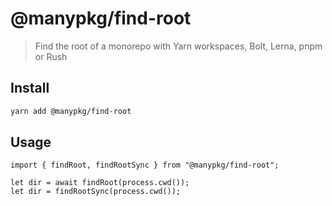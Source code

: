 # @manypkg/find-root

> Find the root of a monorepo with Yarn workspaces, Bolt, Lerna, pnpm or Rush

## Install

```bash
yarn add @manypkg/find-root
```

## Usage

```tsx
import { findRoot, findRootSync } from "@manypkg/find-root";

let dir = await findRoot(process.cwd());
let dir = findRootSync(process.cwd());
```
